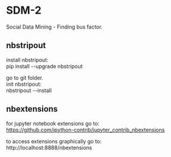 # SDM-2
Social Data Mining - Finding bus factor.

## nbstripout
install nbstripout:    
pip install --upgrade nbstripout

go to git folder.    
init nbstripout:    
nbstripout --install

## nbextensions
for jupyter notebook extensions go to:  
https://github.com/ipython-contrib/jupyter_contrib_nbextensions

to access extensions graphically go to:  
http://localhost:8888/nbextensions


